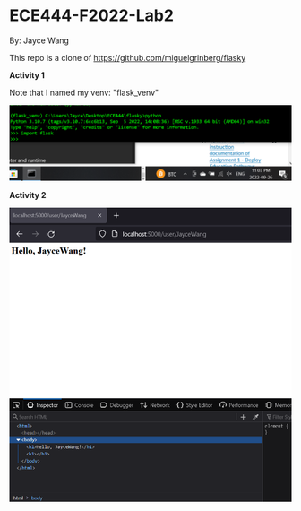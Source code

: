# ECE444-F2022-Lab2
By: Jayce Wang 

This repo is a clone of https://github.com/miguelgrinberg/flasky

**Activity 1**

Note that I named my venv: "flask_venv"

![Activity 1 Screenshot 1](screenshots/lab2/Lab2_activity1_sc.PNG "Activity 1 Screenshot 1")


**Activity 2**

![Activity 2 Screenshot 1](screenshots/lab2/Lab2_activity2_sc.PNG "Activity 2 Screenshot 1")